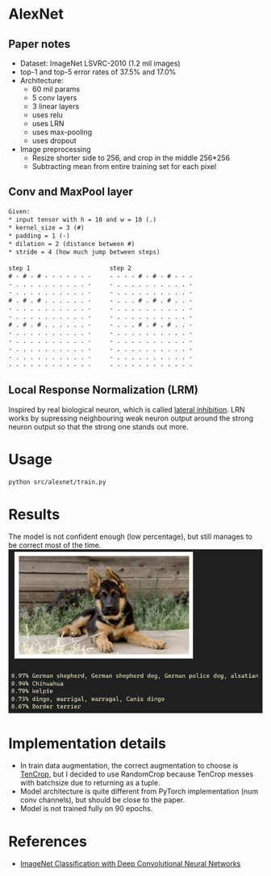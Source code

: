 # AlexNet

## Paper notes
* Dataset: ImageNet LSVRC-2010 (1.2 mil images)
* top-1 and top-5 error rates of 37.5% and 17.0%
* Architecture:
    * 60 mil params
    * 5 conv layers
    * 3 linear layers
    * uses relu
    * uses LRN
    * uses max-pooling
    * uses dropout
* Image preprocessing
    * Resize shorter side to 256, and crop in the middle 256*256
    * Subtracting mean from entire training set for each pixel

## Conv and MaxPool layer
```
Given:
* input tensor with h = 10 and w = 10 (.)
* kernel_size = 3 (#)
* padding = 1 (-)
* dilation = 2 (distance between #)
* stride = 4 (how much jump between steps)

step 1                      step 2
# - # - # - - - - - - -     - - - - # - # - # - - -
- . . . . . . . . . . -     - . . . . . . . . . . -
- . . . . . . . . . . -     - . . . . . . . . . . -
# . # . # . . . . . . -     - . . . # . # . # . . -
- . . . . . . . . . . -     - . . . . . . . . . . -
- . . . . . . . . . . -     - . . . . . . . . . . -
# . # . # . . . . . . -     - . . . # . # . # . . -
- . . . . . . . . . . -     - . . . . . . . . . . -
- . . . . . . . . . . -     - . . . . . . . . . . -
- . . . . . . . . . . -     - . . . . . . . . . . -
- . . . . . . . . . . -     - . . . . . . . . . . -
- - - - - - - - - - - -     - - - - - - - - - - - -
```

## Local Response Normalization (LRM)
Inspired by real biological neuron, which is called [lateral inhibition](https://en.wikipedia.org/wiki/Lateral_inhibition). LRN works by supressing neighbouring weak neuron output around the strong neuron output so that the strong one stands out more.

# Usage
```bash
python src/alexnet/train.py
```

# Results
The model is not confident enough (low percentage), but still manages to be correct most of the time.
![](demo/gsd.png)


# Implementation details
* In train data augmentation, the correct augmentation to choose is [TenCrop](https://pytorch.org/vision/stable/generated/torchvision.transforms.TenCrop.html#torchvision.transforms.TenCrop), but I decided to use RandomCrop because TenCrop messes with batchsize due to returning as a tuple.
* Model architecture is quite different from PyTorch implementation (num conv channels), but should be close to the paper.
* Model is not trained fully on 90 epochs.

# References
* [ImageNet Classification with Deep Convolutional Neural Networks](https://proceedings.neurips.cc/paper_files/paper/2012/file/c399862d3b9d6b76c8436e924a68c45b-Paper.pdf)
